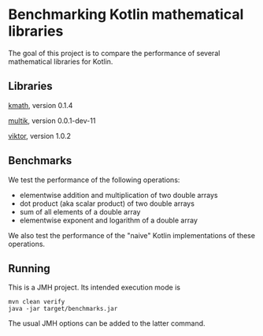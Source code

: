 # Benchmarking Kotlin mathematical libraries

The goal of this project is to compare the performance of several mathematical libraries
for Kotlin.

## Libraries

[kmath](https://github.com/mipt-npm/kmath), version 0.1.4

[multik](https://github.com/Kotlin/multik), version 0.0.1-dev-11

[viktor](https://github.com/JetBrains-Research/viktor), version 1.0.2

## Benchmarks

We test the performance of the following operations:
* elementwise addition and multiplication of two double arrays
* dot product (aka scalar product) of two double arrays
* sum of all elements of a double array
* elementwise exponent and logarithm of a double array

We also test the performance of the "naive" Kotlin implementations of these operations.

## Running

This is a JMH project. Its intended execution mode is
```shell
mvn clean verify
java -jar target/benchmarks.jar
```

The usual JMH options can be added to the latter command.
